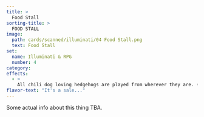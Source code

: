 ```yaml
---
title: >
  Food Stall
sorting-title: >
  FOOD STALL
image: 
  path: cards/scanned/illuminati/04 Food Stall.png
  text: Food Stall
set:
  name: Illuminati & RPG
  number: 4
category: 
effects: 
  - >
    All chili dog loving hedgehogs are played from wherever they are. (except banish pile)
flavor-text: "It's a sale..."
---
```

Some actual info about this thing TBA.
